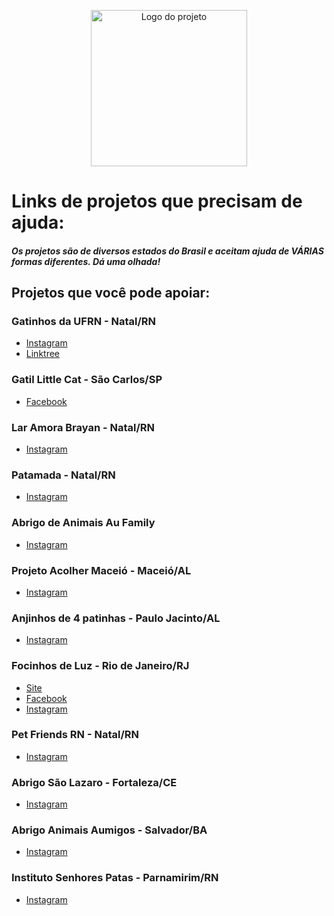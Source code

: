 <p align="center">
  <a href="https://dogflix.nathalia-b.vercel.app/">
  <img alt="Logo do projeto" width="250x" src="https://user-images.githubusercontent.com/53409186/89138972-b66e5380-d513-11ea-9a36-57c819eb3c19.png">
    </a>
</p>

# Links de projetos que precisam de ajuda:
##### Os projetos são de diversos estados do Brasil e aceitam ajuda de VÁRIAS formas diferentes. Dá uma olhada!
## Projetos que você pode apoiar:

### Gatinhos da UFRN - Natal/RN
 
* [Instagram](https://www.instagram.com/gatinhosdaufrn/)
* [Linktree](https://linktr.ee/gatinhosdaufrn)

### Gatil Little Cat - São Carlos/SP

* [Facebook](http://facebook.com/gatillittlecatbygabbyhinestrosa)

### Lar Amora Brayan - Natal/RN

* [Instagram](https://www.instagram.com/lar.amorabrayan/)

### Patamada - Natal/RN

* [Instagram](http://www.instagram.com/patamadaong)

### Abrigo de Animais Au Family 

* [Instagram](https://www.instagram.com/aufamilyabrigo/) 

### Projeto Acolher Maceió - Maceió/AL

* [Instagram](https://www.instagram.com/projetoacolher/) 

### Anjinhos de 4 patinhas - Paulo Jacinto/AL

* [Instagram](https://www.instagram.com/anjinhos4patinhas.paulojacinto/)

### Focinhos de Luz - Rio de Janeiro/RJ

* [Site](https://contato7159.wixsite.com/focinhos-de-luz/como-ajudar)
* [Facebook](https://facebook.com/focinhosdeluz/)
* [Instagram](https://www.instagram.com/focinhosdeluz/)

### Pet Friends RN - Natal/RN

* [Instagram](https://www.instagram.com/petfriendsrn/)

### Abrigo São Lazaro - Fortaleza/CE

* [Instagram](https://www.instagram.com/abrigosaolazaro/)

### Abrigo Animais Aumigos - Salvador/BA

* [Instagram](https://www.instagram.com/abrigoanimaisaumigos/)

### Instituto Senhores Patas - Parnamirim/RN

* [Instagram](instagram.com/institutosenhorespatas) 


